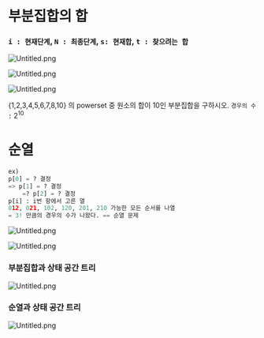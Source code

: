
# 부분집합의 합


### `i : 현재단계`, `N : 최종단계`, `s: 현재합`, `t : 찾으려는 합`


![Untitled.png](https://prod-files-secure.s3.us-west-2.amazonaws.com/526b4b2f-52a7-472d-89c7-355bd22a00f0/e6c15e07-9ce0-4df8-9d1d-c865c2a06baa/Untitled.png?X-Amz-Algorithm=AWS4-HMAC-SHA256&X-Amz-Content-Sha256=UNSIGNED-PAYLOAD&X-Amz-Credential=AKIAT73L2G45HZZMZUHI%2F20240214%2Fus-west-2%2Fs3%2Faws4_request&X-Amz-Date=20240214T134236Z&X-Amz-Expires=3600&X-Amz-Signature=0faef4a10e6a358f0325e0dc4c056a3507ac82002fdf2d67744592e9cc99dfa8&X-Amz-SignedHeaders=host&x-id=GetObject)


![Untitled.png](https://prod-files-secure.s3.us-west-2.amazonaws.com/526b4b2f-52a7-472d-89c7-355bd22a00f0/e2938dc8-59c2-43ef-a8c7-516a379afe52/Untitled.png?X-Amz-Algorithm=AWS4-HMAC-SHA256&X-Amz-Content-Sha256=UNSIGNED-PAYLOAD&X-Amz-Credential=AKIAT73L2G45HZZMZUHI%2F20240214%2Fus-west-2%2Fs3%2Faws4_request&X-Amz-Date=20240214T134236Z&X-Amz-Expires=3600&X-Amz-Signature=f7ddefe7fb7a7b36782292ea0f40e913e1337941f4474460f404d23cfb6b15e2&X-Amz-SignedHeaders=host&x-id=GetObject)


![Untitled.png](https://prod-files-secure.s3.us-west-2.amazonaws.com/526b4b2f-52a7-472d-89c7-355bd22a00f0/9f347e35-d0c6-4b22-a078-9ae5b2cb354f/Untitled.png?X-Amz-Algorithm=AWS4-HMAC-SHA256&X-Amz-Content-Sha256=UNSIGNED-PAYLOAD&X-Amz-Credential=AKIAT73L2G45HZZMZUHI%2F20240214%2Fus-west-2%2Fs3%2Faws4_request&X-Amz-Date=20240214T134236Z&X-Amz-Expires=3600&X-Amz-Signature=7efda978ee7dc50d6243337b3b9eabe2264f22400784494e68f1c6b11220253c&X-Amz-SignedHeaders=host&x-id=GetObject)


{1,2,3,4,5,6,7,8,10} 의 powerset 중 원소의 합이 10인 부분집합을 구하시오. `경우의 수 :` $2^{10}$


# 순열


```python
ex)
p[0] = ? 결정
=> p[1] = ? 결정
	=? p[2] = ? 결정
p[i] : i번 항에서 고른 열
012, 021, 102, 120, 201, 210 가능한 모든 순서를 나열
= 3! 만큼의 경우의 수가 나왔다. == 순열 문제
```


![Untitled.png](https://prod-files-secure.s3.us-west-2.amazonaws.com/526b4b2f-52a7-472d-89c7-355bd22a00f0/ef27652b-ca58-4a9f-9abb-2f92a1ece595/Untitled.png?X-Amz-Algorithm=AWS4-HMAC-SHA256&X-Amz-Content-Sha256=UNSIGNED-PAYLOAD&X-Amz-Credential=AKIAT73L2G45HZZMZUHI%2F20240214%2Fus-west-2%2Fs3%2Faws4_request&X-Amz-Date=20240214T134236Z&X-Amz-Expires=3600&X-Amz-Signature=9ef5625f8cb09458d8b410fe30124ecb42244d8f78f6bc9f089093c4ff9945d3&X-Amz-SignedHeaders=host&x-id=GetObject)


![Untitled.png](https://prod-files-secure.s3.us-west-2.amazonaws.com/526b4b2f-52a7-472d-89c7-355bd22a00f0/7c1837dc-72c2-45e3-a71c-cc21cf3509e4/Untitled.png?X-Amz-Algorithm=AWS4-HMAC-SHA256&X-Amz-Content-Sha256=UNSIGNED-PAYLOAD&X-Amz-Credential=AKIAT73L2G45HZZMZUHI%2F20240214%2Fus-west-2%2Fs3%2Faws4_request&X-Amz-Date=20240214T134236Z&X-Amz-Expires=3600&X-Amz-Signature=768ca44d11892f5ecb7914c36a228f76eac085a544fe42f9d6ba92ed5e0a5b7f&X-Amz-SignedHeaders=host&x-id=GetObject)


### 부분집합과 상태 공간 트리


![Untitled.png](https://prod-files-secure.s3.us-west-2.amazonaws.com/526b4b2f-52a7-472d-89c7-355bd22a00f0/30be7682-44d0-4f3d-b367-88c97fa56537/Untitled.png?X-Amz-Algorithm=AWS4-HMAC-SHA256&X-Amz-Content-Sha256=UNSIGNED-PAYLOAD&X-Amz-Credential=AKIAT73L2G45HZZMZUHI%2F20240214%2Fus-west-2%2Fs3%2Faws4_request&X-Amz-Date=20240214T134236Z&X-Amz-Expires=3600&X-Amz-Signature=399917d0c57689f9ca0b4e9fd1743a0605055ff10c5538aa05656c4c17a536e5&X-Amz-SignedHeaders=host&x-id=GetObject)


### 순열과 상태 공간 트리


![Untitled.png](https://prod-files-secure.s3.us-west-2.amazonaws.com/526b4b2f-52a7-472d-89c7-355bd22a00f0/25deea54-b399-45d3-b7e2-faf21444b72c/Untitled.png?X-Amz-Algorithm=AWS4-HMAC-SHA256&X-Amz-Content-Sha256=UNSIGNED-PAYLOAD&X-Amz-Credential=AKIAT73L2G45HZZMZUHI%2F20240214%2Fus-west-2%2Fs3%2Faws4_request&X-Amz-Date=20240214T134236Z&X-Amz-Expires=3600&X-Amz-Signature=952a6a12ae556d60485e742926b1a789bd93a0edbdc4154e1ac76b56748221a1&X-Amz-SignedHeaders=host&x-id=GetObject)

